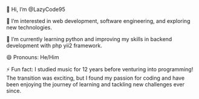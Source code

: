 👋 Hi, I’m @LazyCode95

👀 I’m interested in web development, software engineering, and exploring new technologies.

🌱 I’m currently learning python and improving my skills in backend development with php yii2 framework.

😄 Pronouns: He/Him

⚡ Fun fact: I studied music for 12 years before venturing into programming! The transition was exciting, 
but I found my passion for coding and have been enjoying the journey of learning and tackling new challenges ever since.

<!---
LazyCode95/LazyCode95 is a ✨ special ✨ repository because its `README.md` (this file) appears on your GitHub profile.
You can click the Preview link to take a look at your changes.
--->
